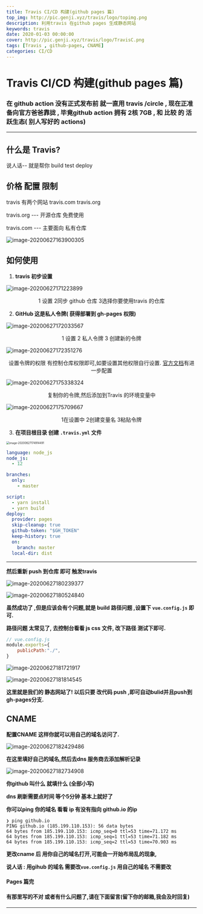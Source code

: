 ```yaml
---
title: Travis CI/CD 构建(github pages 篇)
top_img: http://pic.genji.xyz/travis/logo/topimg.png
description: 利用travis 在github pages 生成静态网站
keywords: travis
date: 2020-01-03 00:00:00
cover: http://pic.genji.xyz/travis/logo/TravisC.png
tags: [Travis , github-pages, CNAME]
categories: CI/CD
---
```



# Travis CI/CD 构建(github pages 篇)



### 		在 github  action  没有正式发布前 就一直用  travis /circle   , 现在正准备向官方爸爸靠拢 , 毕竟github action  拥有  2核 7GB  , 和 比较 的 活跃生态( 别人写好的 actions)

-----



## 什么是 Travis?

说人话-- 就是帮你 build  test  deploy



## 价格 配置 限制 

travis 有两个网站 travis.com travis.org    

travis.org  --- 开源仓库 免费使用

travis.com --- 主要面向 私有仓库  



![image-20200627163900305](http://pic.genji.xyz/test/image-20200627163900305.png)

## 如何使用

1.  **travis 初步设置**

![image-20200627171223899](http://pic.genji.xyz/test/image-20200627171223899.png)

<center>1 设置 	2同步 github 仓库 	3选择你要使用travis 的仓库</center>

2.   **GitHub 这是私人令牌( 获得部署到 gh-pages 权限)**

![image-20200627172033567](http://pic.genji.xyz/test/image-20200627172033567.png)

<center>1	设置 2 	私人令牌 3 创建新的令牌</center>



![image-20200627172351276](http://pic.genji.xyz/test/image-20200627172351276.png)

<center>设置令牌的权限 有控制仓库权限即可,如要设置其他权限自行设置. <a traget="_blank" href="https://docs.travis-ci.com/user/deployment/pages/#further-configuration">官方文档</a>有进一步配置 </center>

![image-20200627175338324](http://pic.genji.xyz/test/image-20200627175338324.png)

<center>复制你的令牌,然后添加到Travis 的环境变量中</center>

![image-20200627175709667](http://pic.genji.xyz/test/image-20200627175709667.png)

<center>1在设置中	2创建变量名	3粘贴令牌</center>		

3.  **在项目根目录 创建  `.travis.yml`  文件**

<img src="http://pic.genji.xyz/test/image-20200627174914491.png" alt="image-20200627174914491" style="zoom: 50%;" />

   ```yml
   language: node_js
   node_js:
     - 12
   
   branches:
     only:
       - master
   
   script:
     - yarn install  
     - yarn build
   deploy:
     provider: pages
     skip-cleanup: true
     github-token: "$GH_TOKEN"
     keep-history: true
     on:
       branch: master
     local-dir: dist
   ```

****

   **然后重新 push  到仓库 即可 触发travis** 

![image-20200627180239377](http://pic.genji.xyz/test/image-20200627180239377.png)



![image-20200627180524840](http://pic.genji.xyz/test/image-20200627180524840.png)



**虽然成功了 ,但是应该会有个问题,就是 build 路径问题  ,设置下 `vue.config.js` 即可.**

**路径问题 太常见了, 去控制台看看 js css 文件, 改下路径 测试下即可.**

```js
// vue.config.js
module.exports={
	publicPath:"./",
}

```

![image-20200627181721917](http://pic.genji.xyz/test/image-20200627181721917.png)



![image-20200627181814545](http://pic.genji.xyz/test/image-20200627181814545.png)

**这里就是我们的 静态网站了!  以后只要 改代码 push  ,即可自动bulid并且push到gh-pages分支.**



## **CNAME**

**配置CNAME  这样你就可以用自己的域名访问了.**

![image-20200627182429486](http://pic.genji.xyz/test/image-20200627182429486.png)

**在这里填好自己的域名,然后去dns 服务商去添加解析记录**

![image-20200627182734908](http://pic.genji.xyz/test/image-20200627182734908.png)

**<user>  你github  叫什么 就填什么 (全部小写)**

**dns  刷新需要点时间  等个5分钟 基本上就好了** 

**你可以ping  你的域名   看看 ip  有没有指向 github.io 的ip**

```ssh
❯ ping github.io
PING github.io (185.199.110.153): 56 data bytes
64 bytes from 185.199.110.153: icmp_seq=0 ttl=53 time=71.172 ms
64 bytes from 185.199.110.153: icmp_seq=1 ttl=53 time=71.182 ms
64 bytes from 185.199.110.153: icmp_seq=2 ttl=53 time=70.903 ms

```

**更改cname 后 用你自己的域名打开,可能会一开始布局乱的现象,**

**说人话 : 用gihub 的域名  需要改`vue.config.js` 用自己的域名 不需要改**







#### Pages 篇完 

#### 有那里写的不对 或者有什么问题了,请在下面留言(留下你的邮箱,我会及时回复)

-----



